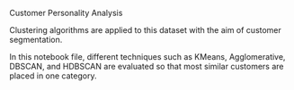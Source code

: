 Customer Personality Analysis 

Clustering algorithms are applied to this dataset with the aim of customer segmentation.

In this notebook file, different techniques such as KMeans, Agglomerative, DBSCAN, and HDBSCAN are evaluated so that most similar customers are placed in one category.